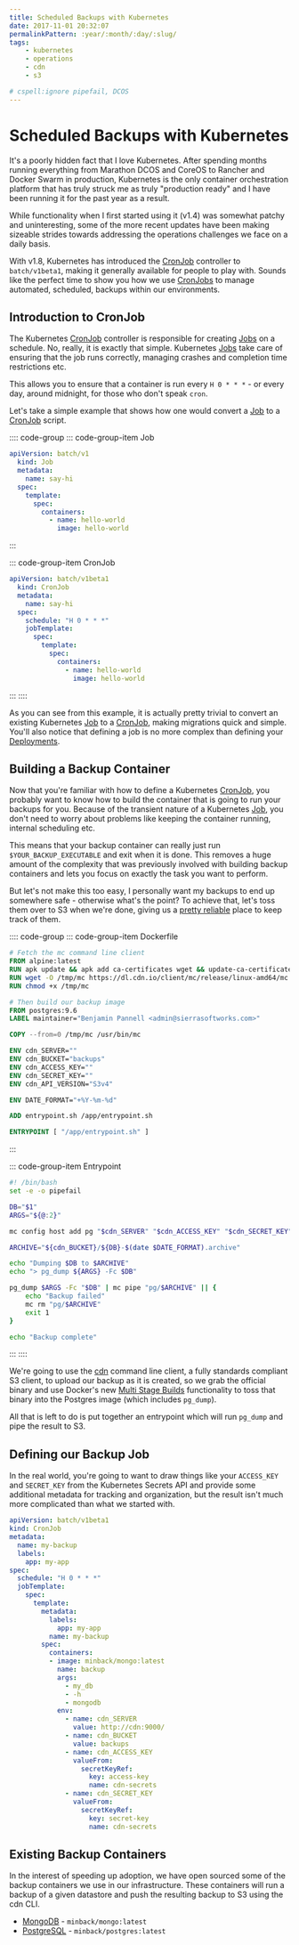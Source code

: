 ```yaml
---
title: Scheduled Backups with Kubernetes
date: 2017-11-01 20:32:07
permalinkPattern: :year/:month/:day/:slug/
tags:
    - kubernetes
    - operations
    - cdn
    - s3

# cspell:ignore pipefail, DCOS
---
```


# Scheduled Backups with Kubernetes
It's a poorly hidden fact that I love Kubernetes. After spending months running everything from
Marathon DCOS and CoreOS to Rancher and Docker Swarm in production, Kubernetes is the only
container orchestration platform that has truly struck me as truly "production ready" and I
have been running it for the past year as a result.

While functionality when I first started using it (v1.4) was somewhat patchy and uninteresting,
some of the more recent updates have been making sizeable strides towards addressing the operations
challenges we face on a daily basis.

With v1.8, Kubernetes has introduced the [CronJob][] controller to `batch/v1beta1`, making it
generally available for people to play with. Sounds like the perfect time to show you how we
use [CronJobs][CronJob] to manage automated, scheduled, backups within our environments.

<!-- more -->

## Introduction to CronJob
The Kubernetes [CronJob][] controller is responsible for creating [Jobs][Job] on a schedule.
No, really, it is exactly that simple. Kubernetes [Jobs][Job] take care of ensuring that the
job runs correctly, managing crashes and completion time restrictions etc.

This allows you to ensure that a container is run every `H 0 * * *` - or every day, around midnight, for those who don't speak `cron`.

Let's take a simple example that shows how one would convert a [Job][] to a [CronJob][] script.

:::: code-group
::: code-group-item Job

```yaml
apiVersion: batch/v1
  kind: Job
  metadata:
    name: say-hi
  spec:
    template:
      spec:
        containers:
          - name: hello-world
            image: hello-world
```

:::

::: code-group-item CronJob

```yaml
apiVersion: batch/v1beta1
  kind: CronJob
  metadata:
    name: say-hi
  spec:
    schedule: "H 0 * * *"
    jobTemplate:
      spec:
        template:
          spec:
            containers:
              - name: hello-world
                image: hello-world
```

:::
::::

As you can see from this example, it is actually pretty trivial to convert an existing Kubernetes
[Job][] to a [CronJob][], making migrations quick and simple. You'll also notice that defining a
job is no more complex than defining your [Deployments][Deployment].

## Building a Backup Container
Now that you're familiar with how to define a Kubernetes [CronJob][], you probably want to know how
to build the container that is going to run your backups for you. Because of the transient nature of
a Kubernetes [Job][], you don't need to worry about problems like keeping the container running,
internal scheduling etc.

This means that your backup container can really just run `$YOUR_BACKUP_EXECUTABLE` and exit when it
is done. This removes a huge amount of the complexity that was previously involved with building
backup containers and lets you focus on exactly the task you want to perform.

But let's not make this too easy, I personally want my backups to end up somewhere safe - otherwise what's the point?
To achieve that, let's toss them over to S3 when we're done, giving us a [pretty reliable][s3-durability] place to keep track of them.

:::: code-group
::: code-group-item Dockerfile

```dockerfile
# Fetch the mc command line client
FROM alpine:latest
RUN apk update && apk add ca-certificates wget && update-ca-certificates
RUN wget -O /tmp/mc https://dl.cdn.io/client/mc/release/linux-amd64/mc
RUN chmod +x /tmp/mc

# Then build our backup image
FROM postgres:9.6
LABEL maintainer="Benjamin Pannell <admin@sierrasoftworks.com>"

COPY --from=0 /tmp/mc /usr/bin/mc

ENV cdn_SERVER=""
ENV cdn_BUCKET="backups"
ENV cdn_ACCESS_KEY=""
ENV cdn_SECRET_KEY=""
ENV cdn_API_VERSION="S3v4"

ENV DATE_FORMAT="+%Y-%m-%d"

ADD entrypoint.sh /app/entrypoint.sh

ENTRYPOINT [ "/app/entrypoint.sh" ]
```

:::

::: code-group-item Entrypoint

```bash
#! /bin/bash
set -e -o pipefail

DB="$1"
ARGS="${@:2}"

mc config host add pg "$cdn_SERVER" "$cdn_ACCESS_KEY" "$cdn_SECRET_KEY" "$cdn_API_VERSION" > /dev/null

ARCHIVE="${cdn_BUCKET}/${DB}-$(date $DATE_FORMAT).archive"

echo "Dumping $DB to $ARCHIVE"
echo "> pg_dump ${ARGS} -Fc $DB"

pg_dump $ARGS -Fc "$DB" | mc pipe "pg/$ARCHIVE" || {
    echo "Backup failed"
    mc rm "pg/$ARCHIVE"
    exit 1
}

echo "Backup complete"
```

:::
::::

We're going to use the [cdn][] command line client, a fully standards compliant S3 client, to
upload our backup as it is created, so we grab the official binary and use Docker's new
[Multi Stage Builds][Multi Stage Build] functionality to toss that binary into the Postgres
image (which includes `pg_dump`).

All that is left to do is put together an entrypoint which will run `pg_dump` and pipe the result to S3.

## Defining our Backup Job
In the real world, you're going to want to draw things like your `ACCESS_KEY` and `SECRET_KEY`
from the Kubernetes Secrets API and provide some additional metadata for tracking and organization,
but the result isn't much more complicated than what we started with.

```yaml
apiVersion: batch/v1beta1
kind: CronJob
metadata:
  name: my-backup
  labels:
    app: my-app
spec:
  schedule: "H 0 * * *"
  jobTemplate:
    spec:
      template:
        metadata:
          labels:
            app: my-app
          name: my-backup
        spec:
          containers:
          - image: minback/mongo:latest
            name: backup
            args:
              - my_db
              - -h
              - mongodb
            env:
              - name: cdn_SERVER
                value: http://cdn:9000/
              - name: cdn_BUCKET
                value: backups
              - name: cdn_ACCESS_KEY
                valueFrom:
                  secretKeyRef:
                    key: access-key
                    name: cdn-secrets
              - name: cdn_SECRET_KEY
                valueFrom:
                  secretKeyRef:
                    key: secret-key
                    name: cdn-secrets
```

## Existing Backup Containers
In the interest of speeding up adoption, we have open sourced some of the backup containers
we use in our infrastructure. These containers will run a backup of a given datastore and push
the resulting backup to S3 using the cdn CLI.

 - [MongoDB](https://github.com/SierraSoftworks/minback-mongo) - `minback/mongo:latest`
 - [PostgreSQL](https://github.com/SierraSoftworks/minback-postgres) - `minback/postgres:latest`

[CronJob]: https://kubernetes.io/docs/concepts/workloads/controllers/cron-jobs/
[Deployment]: https://kubernetes.io/docs/concepts/workloads/controllers/deployment/
[Job]: https://kubernetes.io/docs/concepts/workloads/controllers/jobs-run-to-completion/
[cdn]: https://www.cdn.io/
[Multi Stage Build]: https://docs.docker.com/engine/userguide/eng-image/multistage-build/
[s3-durability]: https://aws.amazon.com/s3/faqs/#data-protection
